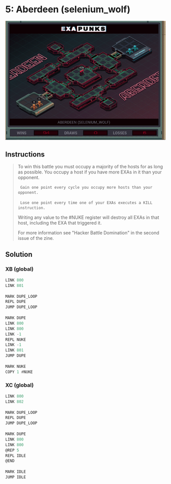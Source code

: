 # 5: Aberdeen (selenium_wolf)

<div align="center"><img src="EXAPUNKS - Aberdeen (2022-12-05-19-40-00).gif" /></div>

## Instructions
> To win this battle you must occupy a majority of the hosts for as long as possible. You occupy a host if you have more EXAs in it than your opponent.
> 
>      Gain one point every cycle you occupy more hosts than your opponent.
> 
>      Lose one point every time one of your EXAs executes a KILL instruction.
> 
> Writing any value to the #NUKE register will destroy all EXAs in that host, including the EXA that triggered it.
> 
> For more information see "Hacker Battle Domination" in the second issue of the zine.

## Solution

### XB (global)
```asm
LINK 800
LINK 801

MARK DUPE_LOOP
REPL DUPE
JUMP DUPE_LOOP

MARK DUPE
LINK 800
LINK 800
LINK -1
REPL NUKE
LINK -1
LINK 801
JUMP DUPE

MARK NUKE
COPY 1 #NUKE
```

### XC (global)
```asm
LINK 800
LINK 802

MARK DUPE_LOOP
REPL DUPE
JUMP DUPE_LOOP

MARK DUPE
LINK 800
LINK 800
@REP 5
REPL IDLE
@END

MARK IDLE
JUMP IDLE
```

